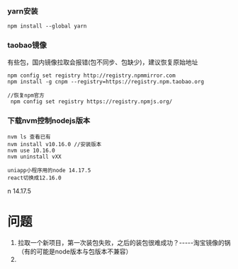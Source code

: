 ### yarn安装
```
npm install --global yarn
```
### taobao镜像
有些包，国内镜像拉取会报错(包不同步、包缺少)，建议恢复原始地址

```text
npm config set registry http://registry.npmmirror.com 
npm install -g cnpm --registry=https://registry.npm.taobao.org

//恢复npm官方
 npm config set registry https://registry.npmjs.org/
```

### 下载nvm控制nodejs版本

```
nvm ls 查看已有
nvm install v10.16.0 //安装版本
nvm use 10.16.0
nvm uninstall vXX

uniapp小程序用的node 14.17.5
react切换成12.16.0
```

n 14.17.5

# 问题
1. 拉取一个新项目，第一次装包失败，之后的装包很难成功？-----淘宝镜像的锅（有的可能是node版本与包版本不兼容）
2. 